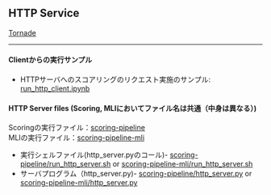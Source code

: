 ## HTTP Service
[Tornade](https://www.tornadoweb.org/en/stable/)
***



#### Clientからの実行サンプル
- HTTPサーバへのスコアリングのリクエスト実施のサンプル: [run_http_client.ipynb](./run_http_client.ipynb)


#### HTTP Server files (Scoring, MLIにおいてファイル名は共通（中身は異なる）)
Scoringの実行ファイル：[scoring-pipeline](./scoring-pipeline)  
MLIの実行ファイル：[scoring-pipeline-mli](./scoring-pipeline-mli)

- 実行シェルファイル(http_server.pyのコール)- [scoring-pipeline/run_http_server.sh](scoring-pipeline/run_http_server.sh) or [scoring-pipeline-mli/run_http_server.sh](scoring-pipeline-mli/run_http_server.sh)
- サーバプログラム（http_server.py)- [scoring-pipeline/http_server.py](scoring-pipeline/http_server.py) or [scoring-pipeline-mli/http_server.py](scoring-pipeline-mli/http_server.py)
